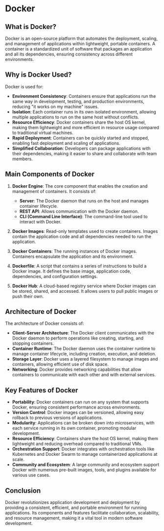 # Docker

## What is Docker?

Docker is an open-source platform that automates the deployment, scaling, and management of applications within lightweight, portable containers. A container is a standardized unit of software that packages an application and all its dependencies, ensuring consistency across different environments.

## Why is Docker Used?

Docker is used for:

- **Environment Consistency**: Containers ensure that applications run the same way in development, testing, and production environments, reducing "it works on my machine" issues.
- **Isolation**: Each container runs in its own isolated environment, allowing multiple applications to run on the same host without conflicts.
- **Resource Efficiency**: Docker containers share the host OS kernel, making them lightweight and more efficient in resource usage compared to traditional virtual machines.
- **Rapid Deployment**: Containers can be quickly started and stopped, enabling fast deployment and scaling of applications.
- **Simplified Collaboration**: Developers can package applications with their dependencies, making it easier to share and collaborate with team members.

## Main Components of Docker

1. **Docker Engine**: The core component that enables the creation and management of containers. It consists of:
   - **Server**: The Docker daemon that runs on the host and manages container lifecycle.
   - **REST API**: Allows communication with the Docker daemon.
   - **CLI (Command Line Interface)**: The command-line tool used to interact with Docker.

2. **Docker Images**: Read-only templates used to create containers. Images contain the application code and all dependencies needed to run the application.

3. **Docker Containers**: The running instances of Docker images. Containers encapsulate the application and its environment.

4. **Dockerfile**: A script that contains a series of instructions to build a Docker image. It defines the base image, application code, dependencies, and configuration settings.

5. **Docker Hub**: A cloud-based registry service where Docker images can be stored, shared, and accessed. It allows users to pull public images or push their own.

## Architecture of Docker

The architecture of Docker consists of:

- **Client-Server Architecture**: The Docker client communicates with the Docker daemon to perform operations like creating, starting, and stopping containers.
- **Container Runtime**: The Docker daemon uses the container runtime to manage container lifecycle, including creation, execution, and deletion.
- **Storage Layer**: Docker uses a layered filesystem to manage images and containers, allowing efficient use of disk space.
- **Networking**: Docker provides networking capabilities that allow containers to communicate with each other and with external services.

## Key Features of Docker

- **Portability**: Docker containers can run on any system that supports Docker, ensuring consistent performance across environments.
- **Version Control**: Docker images can be versioned, allowing easy rollback to previous versions of applications.
- **Modularity**: Applications can be broken down into microservices, with each service running in its own container, promoting modular development.
- **Resource Efficiency**: Containers share the host OS kernel, making them lightweight and reducing overhead compared to traditional VMs.
- **Orchestration Support**: Docker integrates with orchestration tools like Kubernetes and Docker Swarm to manage containerized applications at scale.
- **Community and Ecosystem**: A large community and ecosystem support Docker with numerous pre-built images, tools, and plugins available for various use cases.

## Conclusion

Docker revolutionizes application development and deployment by providing a consistent, efficient, and portable environment for running applications. Its components and features facilitate collaboration, scalability, and resource management, making it a vital tool in modern software development.
